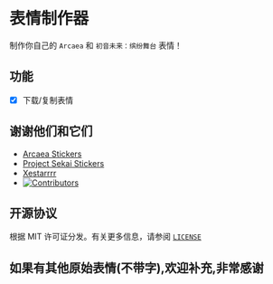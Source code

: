 # 表情制作器
制作你自己的 `Arcaea` 和 `初音未来：缤纷舞台` 表情！

## 功能
- [x] 下载/复制表情

## 谢谢他们和它们
- [Arcaea Stickers](https://github.com/Rosemoe/arcaea-stickers)
- [Project Sekai Stickers](https://github.com/TheOriginalAyaka/sekai-stickers)
- [Xestarrrr](https://x.com/Xestarrrr)
- [![Contributors](https://contributors-img.web.app/image?repo=TheOriginalAyaka/sekai-stickers)](https://github.com/TheOriginalAyaka/sekai-stickers/graphs/contributors)

## 开源协议
根据 MIT 许可证分发。有关更多信息，请参阅 [`LICENSE`](https://github.com/Shua-github/stickers-zh/blob/main/LICENCE)

## 如果有其他原始表情(不带字),欢迎补充,非常感谢